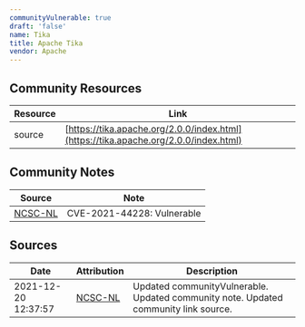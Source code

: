 ```yaml
---
communityVulnerable: true
draft: 'false'
name: Tika
title: Apache Tika
vendor: Apache
---
```



## Community Resources
| Resource | Link |
| --- | --- |
| source | [https://tika.apache.org/2.0.0/index.html](https://tika.apache.org/2.0.0/index.html) |

## Community Notes
| Source | Note |
| --- | --- |
| [NCSC-NL](https://github.com/NCSC-NL/log4shell/blob/main/software/README.md) | CVE-2021-44228: Vulnerable </ul> |

## Sources
| Date | Attribution | Description |
| --- | --- | --- |
| 2021-12-20 12:37:57 | [NCSC-NL](https://github.com/NCSC-NL/log4shell/blob/main/software/README.md) | Updated communityVulnerable. Updated community note. Updated community link source.  |
